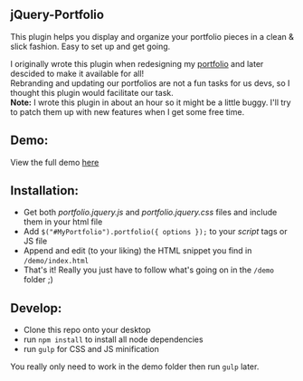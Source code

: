 <h2>jQuery-Portfolio</h2>

<p>This plugin helps you display and organize your portfolio pieces in a clean & slick fashion. Easy to set up and get going.</p>

I originally wrote this plugin when redesigning my <a href="http://www.arsenetoumani.com">portfolio</a> and later descided to make it available for all!<br/>
Rebranding and updating our portfolios are not a fun tasks for us devs, so I thought this plugin would facilitate our task.<br/>
<b>Note:</b> I wrote this plugin in about an hour so it might be a little buggy. I'll try to patch them up with new features when I get some free time.

<h2>Demo:</h2>

View the full demo <a href="http://www.arsenetoumani.com">here</a>

<h2>Installation:</h2>

- Get both <i>portfolio.jquery.js</i> and <i>portfolio.jquery.css</i> files and include them in your html file
- Add `$("#MyPortfolio").portfolio({ options });` to your <i>script</i> tags or JS file
- Append and edit (to your liking) the HTML snippet you find in `/demo/index.html`
- That's it! Really you just have to follow what's going on in the `/demo` folder ;)

<h2>Develop:</h2>

- Clone this repo onto your desktop
- run `npm install` to install all node dependencies
- run `gulp` for CSS and JS minification

You really only need to work in the demo folder then run `gulp` later.

